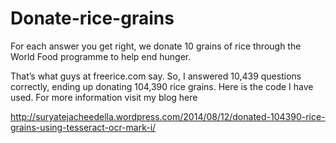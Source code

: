Donate-rice-grains
==================

For each answer you get right, we donate 10 grains of rice through the World Food programme to help end hunger.

That’s what guys at freerice.com say. So, I answered 10,439 questions correctly, ending up donating 104,390 rice grains. Here is the code I have used. For more information visit my blog here

http://suryatejacheedella.wordpress.com/2014/08/12/donated-104390-rice-grains-using-tesseract-ocr-mark-i/

